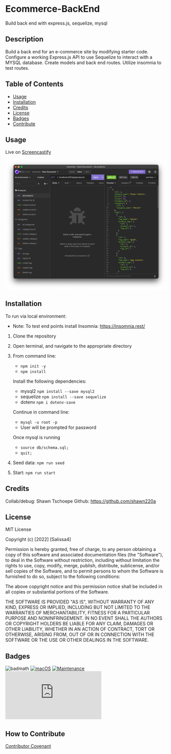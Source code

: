 # Ecommerce-BackEnd
Build back end with express.js, sequelize, mysql

## Description

Build a back end for an e-commerce site by modifying starter code. Configure a working Express.js API to use Sequelize to interact with a MYSQL database. Create models and back end routes. Utilize insomnia to test routes.

## Table of Contents

- [Usage](#usage)
- [Installation](#installation)
- [Credits](#credits)
- [License](#license)
- [Badges](#badges)
- [Contribute](#how-to-contribute)

## Usage

Live on [Screencastify](https://drive.google.com/file/d/17OQ3fPdT2QL45l3TXENcz78H-wswhXTe/view) 

![Ecommerce-BackEnd](/assets/backend-view.png)

## Installation

To run via local environment: 
* Note: To test end points install Insomnia: 
<https://insomnia.rest/>
1.  Clone the repository

2.  Open terminal, and navigate to the appropriate directory

3.  From command line: 
    - `npm init -y` 
    - `npm install` 

    Install the following dependencies: 
    - mysql2 `npm install --save mysql2` 
    - sequelize `npm install --save sequelize` 
    - dotenv `npm i dotenv-save` 
    
    Continue in command line:
    - `mysql -u root -p` 
    - User will be prompted for password

    Once mysql is running 
    - `source db/schema.sql;`  
    - `quit;`

5.  Seed data: `npm run seed`
6.  Start: `npm run start`

## Credits

Collab/debug: Shawn Tschoepe Github: https://github.com/shawn220a

## License

MIT License

Copyright (c) [2022] [Salissa4]

Permission is hereby granted, free of charge, to any person obtaining a copy
of this software and associated documentation files (the "Software"), to deal
in the Software without restriction, including without limitation the rights
to use, copy, modify, merge, publish, distribute, sublicense, and/or sell
copies of the Software, and to permit persons to whom the Software is
furnished to do so, subject to the following conditions:

The above copyright notice and this permission notice shall be included in all
copies or substantial portions of the Software.

THE SOFTWARE IS PROVIDED "AS IS", WITHOUT WARRANTY OF ANY KIND, EXPRESS OR
IMPLIED, INCLUDING BUT NOT LIMITED TO THE WARRANTIES OF MERCHANTABILITY,
FITNESS FOR A PARTICULAR PURPOSE AND NONINFRINGEMENT. IN NO EVENT SHALL THE
AUTHORS OR COPYRIGHT HOLDERS BE LIABLE FOR ANY CLAIM, DAMAGES OR OTHER
LIABILITY, WHETHER IN AN ACTION OF CONTRACT, TORT OR OTHERWISE, ARISING FROM,
OUT OF OR IN CONNECTION WITH THE SOFTWARE OR THE USE OR OTHER DEALINGS IN THE
SOFTWARE.

## Badges

![badmath](https://img.shields.io/github/languages/top/lernantino/badmath)
[![macOS](https://svgshare.com/i/ZjP.svg)](https://svgshare.com/i/ZjP.svg)
[![Maintenance](https://img.shields.io/badge/Maintained%3F-no-red.svg)](https://bitbucket.org/lbesson/ansi-colors)
[![GitHub license](https://badgen.net/github/license/Naereen/Strapdown.js)](https://github.com/Naereen/StrapDown.js/blob/master/LICENSE)

## How to Contribute

[Contributor Covenant](https://www.contributor-covenant.org/) 
